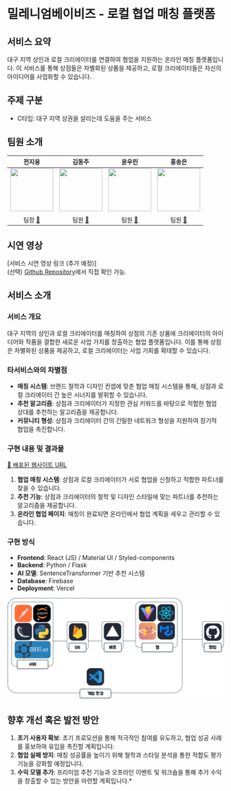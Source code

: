 # 밀레니엄베이비즈 - 로컬 협업 매칭 플랫폼

## 서비스 요약
대구 지역 상인과 로컬 크리에이터를 연결하여 협업을 지원하는 온라인 매칭 플랫폼입니다. 이 서비스를 통해 상점들은 차별화된 상품을 제공하고, 로컬 크리에이터들은 자신의 아이디어를 사업화할 수 있습니다.

## 주제 구분
- C타입: 대구 지역 상권을 살리는데 도움을 주는 서비스

## 팀원 소개

| 전지웅 | 김동주 | 윤우린 | 홍송은 |
| :---: | :---: | :---: | :---: |
| <a href="https://github.com/wldnd2"><img src="https://avatars.githubusercontent.com/u/100078615?v=4"  width="100" height="100"></a> | <a href="https://github.com/dongju333"><img src="https://avatars.githubusercontent.com/u/131581393?v=4" width="100" height="100"></a> | <a href="https://github.com/balkary"><img src="https://avatars.githubusercontent.com/u/132255829?v=4" width="100" height="100"></a> | <a href="https://github.com/yellowHSE"><img src="https://avatars.githubusercontent.com/u/74814515?v=4"  width="100" height="100"></a> |
| 팀장 [📨](mailto:jun000628@naver.com) | 팀원 [📨](mailto:kdj4303@naver.com) | 팀원 [📨](mailto:yoonwoorin13@knu.ac.kr) | 팀원 [📨](mailto:hse2089@naver.com) |

## 시연 영상
[서비스 시연 영상 링크 (추가 예정)]  
(선택) [Github Repository](https://github.com/your-repo)에서 직접 확인 가능.

## 서비스 소개

### 서비스 개요
대구 지역의 상인과 로컬 크리에이터를 매칭하여 상점의 기존 상품에 크리에이터의 아이디어와 작품을 결합한 새로운 사업 가치를 창출하는 협업 플랫폼입니다. 이를 통해 상점은 차별화된 상품을 제공하고, 로컬 크리에이터는 사업 기회를 확대할 수 있습니다.

### 타서비스와의 차별점
- **매칭 시스템**: 브랜드 철학과 디자인 컨셉에 맞춘 협업 매칭 시스템을 통해, 상점과 로컬 크리에이터 간 높은 시너지를 발휘할 수 있습니다.
- **추천 알고리즘**: 상점과 크리에이터가 지정한 관심 키워드를 바탕으로 적합한 협업 상대를 추천하는 알고리즘을 제공합니다.
- **커뮤니티 형성**: 상점과 크리에이터 간의 긴밀한 네트워크 형성을 지원하여 장기적 협업을 촉진합니다.

### 구현 내용 및 결과물
[🚀 배포된 웹사이트 URL](https://2024-sw-hackathon.vercel.app/)
1. **협업 매칭 시스템**: 상점과 로컬 크리에이터가 서로 협업을 신청하고 적합한 파트너를 찾을 수 있습니다.
2. **추천 기능**: 상점과 크리에이터의 철학 및 디자인 스타일에 맞는 파트너를 추천하는 알고리즘을 제공합니다.
3. **온라인 협업 페이지**: 매칭이 완료되면 온라인에서 협업 계획을 세우고 관리할 수 있습니다.

### 구현 방식
- **Frontend**: React (JS) / Material UI / Styled-components
- **Backend**: Python / Flask
- **AI 모델**: SentenceTransformer 기반 추천 시스템
- **Database**: Firebase
- **Deployment**: Vercel

![서비스 흐름도](./assets/image.png)

## 향후 개선 혹은 발전 방안
1. **초기 사용자 확보**: 초기 프로모션을 통해 적극적인 참여를 유도하고, 협업 성공 사례를 홍보하여 유입을 촉진할 계획입니다.
2. **협업 실패 방지**: 매칭 성공률을 높이기 위해 철학과 스타일 분석을 통한 적합도 평가 기능을 강화할 예정입니다.
3. **수익 모델 추가**: 프리미엄 추천 기능과 오프라인 이벤트 및 워크숍을 통해 추가 수익을 창출할 수 있는 방안을 마련할 계획입니다.*
